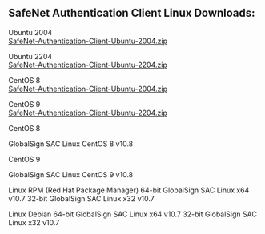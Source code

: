 <h2 style="margin-left:0px;"><strong>SafeNet Authentication Client Linux Downloads:</strong></h2>

<p style="margin-left:0px;text-align:justify;">Ubuntu 2004<br>
<a target="_blank" rel="noopener noreferrer" href="https://github.com/usasmartcard/safenet-authentication-client/raw/main/SafeNet-Authentication-Client-Ubuntu-2004.zip">SafeNet-Authentication-Client-Ubuntu-2004.zip</a></p>
<p style="margin-left:0px;text-align:justify;">Ubuntu 2204<br>
<a target="_blank" rel="noopener noreferrer" href="https://github.com/usasmartcard/safenet-authentication-client/raw/main/SafeNet-Authentication-Client-Ubuntu-2204.zip">SafeNet-Authentication-Client-Ubuntu-2204.zip</a></p>

<p style="margin-left:0px;text-align:justify;">CentOS 8<br>
<a target="_blank" rel="noopener noreferrer" href="https://github.com/usasmartcard/safenet-authentication-client/raw/main/SafeNet-Authentication-Client-Ubuntu-2004.zip">SafeNet-Authentication-Client-Ubuntu-2004.zip</a></p>
<p style="margin-left:0px;text-align:justify;">CentOS 9<br>
<a target="_blank" rel="noopener noreferrer" href="https://github.com/usasmartcard/safenet-authentication-client/raw/main/SafeNet-Authentication-Client-Ubuntu-2204.zip">SafeNet-Authentication-Client-Ubuntu-2204.zip</a></p>




CentOS 8

GlobalSign SAC Linux CentOS 8 v10.8

CentOS 9

GlobalSign SAC Linux CentOS 9 v10.8


Linux RPM (Red Hat Package Manager)
64-bit
GlobalSign SAC Linux x64 v10.7
32-bit
GlobalSign SAC Linux x32 v10.7

Linux Debian 
64-bit
GlobalSign SAC Linux x64 v10.7
32-bit
GlobalSign SAC Linux x32 v10.7

